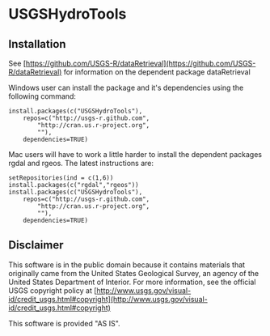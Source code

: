 USGSHydroTools
============

Installation
------------

See [https://github.com/USGS-R/dataRetrieval](https://github.com/USGS-R/dataRetrieval) for information on the dependent package dataRetrieval

Windows user can install the package and it's dependencies using the following command:

	install.packages(c("USGSHydroTools"),
		repos=c("http://usgs-r.github.com",
			"http://cran.us.r-project.org",
			""),
		dependencies=TRUE)
		
Mac users will have to work a little harder to install the dependent packages rgdal and rgeos. The latest instructions are:

	setRepositories(ind = c(1,6))
	install.packages(c("rgdal","rgeos"))
	install.packages(c("USGSHydroTools"),
		repos=c("http://usgs-r.github.com",
			"http://cran.us.r-project.org",
			""),
		dependencies=TRUE)	


Disclaimer
----------
This software is in the public domain because it contains materials that originally came from the United States Geological Survey, an agency of the United States Department of Interior. For more information, see the official USGS copyright policy at [http://www.usgs.gov/visual-id/credit_usgs.html#copyright](http://www.usgs.gov/visual-id/credit_usgs.html#copyright)

This software is provided "AS IS".
